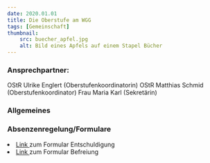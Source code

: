 ```yaml
---
date: 2020.01.01
title: Die Oberstufe am WGG
tags: [Gemeinschaft]
thumbnail: 
    src: buecher_apfel.jpg
    alt: Bild eines Apfels auf einem Stapel Bücher
---
```

<h3>
    Ansprechpartner:
</h3>

<p>
    OStR Ulrike Englert (Oberstufenkoordinatorin)
OStR Matthias Schmid (Oberstufenkoordinator)
Frau Maria Karl (Sekretärin)
</p>

<h3>
    Allgemeines
</h3>

<h3>
    Absenzenregelung/Formulare
</h3>


<li>
    <a href="/documents/oberstufe_entschuldigung.pdf" target="_blank">Link </a>  zum Formular Entschuldigung
</li>
<li>
        <a href="/documents/oberstufe_befreiung.pdf" target = "_blank"  >Link </a> zum Formular Befreiung
</li>
   

